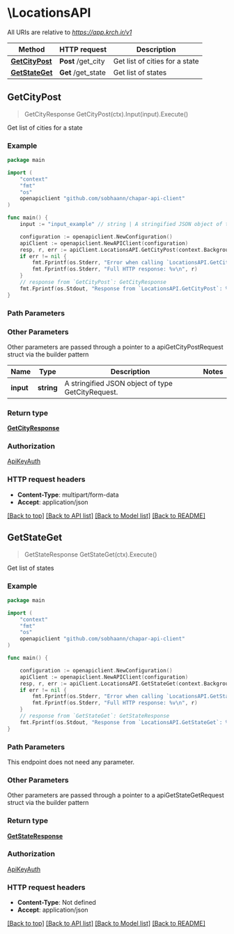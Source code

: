 # \LocationsAPI

All URIs are relative to *https://app.krch.ir/v1*

Method | HTTP request | Description
------------- | ------------- | -------------
[**GetCityPost**](LocationsAPI.md#GetCityPost) | **Post** /get_city | Get list of cities for a state
[**GetStateGet**](LocationsAPI.md#GetStateGet) | **Get** /get_state | Get list of states



## GetCityPost

> GetCityResponse GetCityPost(ctx).Input(input).Execute()

Get list of cities for a state



### Example

```go
package main

import (
	"context"
	"fmt"
	"os"
	openapiclient "github.com/sobhaann/chapar-api-client"
)

func main() {
	input := "input_example" // string | A stringified JSON object of type GetCityRequest.

	configuration := openapiclient.NewConfiguration()
	apiClient := openapiclient.NewAPIClient(configuration)
	resp, r, err := apiClient.LocationsAPI.GetCityPost(context.Background()).Input(input).Execute()
	if err != nil {
		fmt.Fprintf(os.Stderr, "Error when calling `LocationsAPI.GetCityPost``: %v\n", err)
		fmt.Fprintf(os.Stderr, "Full HTTP response: %v\n", r)
	}
	// response from `GetCityPost`: GetCityResponse
	fmt.Fprintf(os.Stdout, "Response from `LocationsAPI.GetCityPost`: %v\n", resp)
}
```

### Path Parameters



### Other Parameters

Other parameters are passed through a pointer to a apiGetCityPostRequest struct via the builder pattern


Name | Type | Description  | Notes
------------- | ------------- | ------------- | -------------
 **input** | **string** | A stringified JSON object of type GetCityRequest. | 

### Return type

[**GetCityResponse**](GetCityResponse.md)

### Authorization

[ApiKeyAuth](../README.md#ApiKeyAuth)

### HTTP request headers

- **Content-Type**: multipart/form-data
- **Accept**: application/json

[[Back to top]](#) [[Back to API list]](../README.md#documentation-for-api-endpoints)
[[Back to Model list]](../README.md#documentation-for-models)
[[Back to README]](../README.md)


## GetStateGet

> GetStateResponse GetStateGet(ctx).Execute()

Get list of states



### Example

```go
package main

import (
	"context"
	"fmt"
	"os"
	openapiclient "github.com/sobhaann/chapar-api-client"
)

func main() {

	configuration := openapiclient.NewConfiguration()
	apiClient := openapiclient.NewAPIClient(configuration)
	resp, r, err := apiClient.LocationsAPI.GetStateGet(context.Background()).Execute()
	if err != nil {
		fmt.Fprintf(os.Stderr, "Error when calling `LocationsAPI.GetStateGet``: %v\n", err)
		fmt.Fprintf(os.Stderr, "Full HTTP response: %v\n", r)
	}
	// response from `GetStateGet`: GetStateResponse
	fmt.Fprintf(os.Stdout, "Response from `LocationsAPI.GetStateGet`: %v\n", resp)
}
```

### Path Parameters

This endpoint does not need any parameter.

### Other Parameters

Other parameters are passed through a pointer to a apiGetStateGetRequest struct via the builder pattern


### Return type

[**GetStateResponse**](GetStateResponse.md)

### Authorization

[ApiKeyAuth](../README.md#ApiKeyAuth)

### HTTP request headers

- **Content-Type**: Not defined
- **Accept**: application/json

[[Back to top]](#) [[Back to API list]](../README.md#documentation-for-api-endpoints)
[[Back to Model list]](../README.md#documentation-for-models)
[[Back to README]](../README.md)

